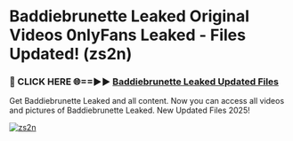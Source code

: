 # Baddiebrunette Leaked Original Videos 0nlyFans Leaked - Files Updated! (zs2n)

<h3>🔴 CLICK HERE 🌐==►► <a href="https://tinyurl.com/ehrbuxhb" rel="nofollow">Baddiebrunette Leaked Updated Files</a></h3>

Get Baddiebrunette Leaked and all content. Now you can access all videos and pictures of Baddiebrunette Leaked. New Updated Files 2025!

[![zs2n](https://i.imgur.com/lVYEuWS.gif)](https://tinyurl.com/ehrbuxhb)

